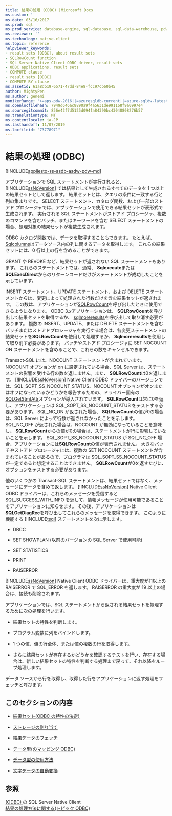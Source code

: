 ```yaml
---
title: 結果の処理 (ODBC) |Microsoft Docs
ms.custom: ''
ms.date: 03/16/2017
ms.prod: sql
ms.prod_service: database-engine, sql-database, sql-data-warehouse, pdw
ms.reviewer: ''
ms.technology: native-client
ms.topic: reference
helpviewer_keywords:
- result sets [ODBC], about result sets
- SQLRowCount function
- SQL Server Native Client ODBC driver, result sets
- ODBC applications, result sets
- COMPUTE clause
- result sets [ODBC]
- COMPUTE BY clause
ms.assetid: 61a8db19-6571-47dd-84e8-fcc97cb60b45
author: MightyPen
ms.author: genemi
monikerRange: '>=aps-pdw-2016||=azuresqldb-current||=azure-sqldw-latest||>=sql-server-2016||=sqlallproducts-allversions||>=sql-server-linux-2017||=azuresqldb-mi-current'
ms.openlocfilehash: 7949d646ac8890a9f4a5631de991168f9a0997e4
ms.sourcegitcommit: 856e42f7d5125d094fa84390bc43048808276b57
ms.translationtype: MT
ms.contentlocale: ja-JP
ms.lasthandoff: 11/07/2019
ms.locfileid: "73778971"
---
```

# <a name="processing-results-odbc"></a>結果の処理 (ODBC)
[!INCLUDE[appliesto-ss-asdb-asdw-pdw-md](../../includes/appliesto-ss-asdb-asdw-pdw-md.md)]

  アプリケーションで SQL ステートメントが実行されると、[!INCLUDE[ssNoVersion](../../includes/ssnoversion-md.md)] では結果として生成されるすべてのデータを 1 つ以上の結果セットとして返します。 結果セットとは、クエリの条件に一致する行と列の集まりです。 SELECT ステートメント、カタログ関数、および一部のストアド プロシージャでは、アプリケーションで使用できる結果セットが表形式で生成されます。 実行される SQL ステートメントがストアド プロシージャ、複数のコマンドを含むバッチ、またはキーワードを含む SELECT ステートメントの場合、処理対象の結果セットが複数生成されます。  
  
 ODBC カタログ関数では、データを取得することもできます。 たとえば、 [Sqlcolumns](../../relational-databases/native-client-odbc-api/sqlcolumns.md)はデータソース内の列に関するデータを取得します。 これらの結果セットには、0 行以上の行を含めることができます。  
  
 GRANT や REVOKE など、結果セットが返されない SQL ステートメントもあります。 これらのステートメントでは、通常、 **Sqlexecute**または**SQLExecDirect**からのリターンコードだけがステートメントが成功したことを示しています。  
  
 INSERT ステートメント、UPDATE ステートメント、および DELETE ステートメントからは、変更によって処理された行数だけを含む結果セットが返されます。 この数は、アプリケーションが[SQLRowCount](../../relational-databases/native-client-odbc-api/sqlrowcount.md)を呼び出したときに使用できるようになります。 ODBC 3.*x*アプリケーションは、 **SQLRowCount**を呼び出して結果セットを取得するか、 [sqlmoreresults](../../relational-databases/native-client-odbc-api/sqlmoreresults.md)を呼び出して取り消す必要があります。 複数の INSERT、UPDATE、または DELETE ステートメントを含むバッチまたはストアドプロシージャを実行する場合は、各変更ステートメントの結果セットを**SQLRowCount**を使用して処理するか、 **Sqlmoreresults**を使用して取り消す必要があります。 バッチやストアド プロシージャに SET NOCOUNT ON ステートメントを含めることで、これらの数をキャンセルできます。  
  
 Transact-SQL には、NOCOUNT ステートメントが含まれています。 NOCOUNT オプションが on に設定されている場合、SQL Server は、ステートメントの影響を受ける行の数を返しません。また、 **SQLRowCount**は0を返します。 [!INCLUDE[ssNoVersion](../../includes/ssnoversion-md.md)] Native Client ODBC ドライバーのバージョンでは、SQL_SOPT_SS_NOCOUNT_STATUS、NOCOUNT オプションがオンまたはオフになっているかどうかを報告するための、ドライバー固有の[SQLGetStmtAttr](../../relational-databases/native-client-odbc-api/sqlgetstmtattr.md)オプションが導入されています。 **SQLRowCount**は常に0を返し、アプリケーションは SQL_SOPT_SS_NOCOUNT_STATUS をテストする必要があります。 SQL_NC_ON が返された場合、 **SQLRowCount**の値が0の場合は、SQL Server によって行数が返されなかったことを示します。 SQL_NC_OFF が返された場合は、NOCOUNT が無効になっていることを意味し、 **SQLRowCount**からの値が0の場合は、ステートメントが行に影響していないことを示します。 SQL_SOPT_SS_NOCOUNT_STATUS が SQL_NC_OFF 場合、アプリケーションには**SQLRowCount**の値が表示されません。 大きなバッチやストアド プロシージャには、複数の SET NOCOUNT ステートメントが含まれていることがあるので、プログラマは SQL_SOPT_SS_NOCOUNT_STATUS が一定であると想定することはできません。 **SQLRowCount**が0を返すたびに、オプションをテストする必要があります。  
  
 他のいくつかの Transact-SQL ステートメントは、結果セットではなく、メッセージにデータを含めて返します。 [!INCLUDE[ssNoVersion](../../includes/ssnoversion-md.md)] Native Client ODBC ドライバーは、これらのメッセージを受信すると SQL_SUCCESS_WITH_INFO を返して、情報メッセージが使用可能であることをアプリケーションに知らせます。 その後、アプリケーションは**SQLGetDiagRec**を呼び出してこれらのメッセージを取得できます。 このように機能する [!INCLUDE[tsql](../../includes/tsql-md.md)] ステートメントを次に示します。  
  
-   DBCC  
  
-   SET SHOWPLAN (以前のバージョンの SQL Server で使用可能)  
  
-   SET STATISTICS  
  
-   PRINT  
  
-   RAISERROR  
  
 [!INCLUDE[ssNoVersion](../../includes/ssnoversion-md.md)] Native Client ODBC ドライバーは、重大度が11以上の RAISERROR で SQL_ERROR を返します。 RAISERROR の重大度が 19 以上の場合は、接続も削除されます。  
  
 アプリケーションでは、SQL ステートメントから返される結果セットを処理するために次の処理を行います。  
  
-   結果セットの特性を判断します。  
  
-   プログラム変数に列をバインドします。  
  
-   1 つの値、値の行全体、または値の複数の行を取得します。  
  
-   さらに結果セットが存在するかどうかを確認するテストを行い、存在する場合は、新しい結果セットの特性を判断する処理まで戻って、それ以降をループ処理します。  
  
 データ ソースから行を取得し、取得した行をアプリケーションに返す処理をフェッチと呼びます。  
  
## <a name="in-this-section"></a>このセクションの内容  
  
-   [結果セット&#40;ODBC の特性の決定&#41;](../../relational-databases/native-client-odbc-results/determining-the-characteristics-of-a-result-set-odbc.md)  
  
-   [ストレージの割り当て](../../relational-databases/native-client-odbc-results/assigning-storage.md)  
  
-   [結果データのフェッチ](../../relational-databases/native-client-odbc-results/fetching-result-data.md)  
  
-   [データ型&#40;のマッピング ODBC&#41;](../../relational-databases/native-client-odbc-results/mapping-data-types-odbc.md)  
  
-   [データ型の使用方法](../../relational-databases/native-client-odbc-results/data-type-usage.md)  
  
-   [文字データの自動変換](../../relational-databases/native-client-odbc-results/autotranslation-of-character-data.md)  
  
## <a name="see-also"></a>参照  
 [ &#40;ODBC&#41; ](../../relational-databases/native-client/odbc/sql-server-native-client-odbc.md)  の SQL Server Native Client  
 [結果の処理方法に関する&#40;トピック ODBC&#41;](https://msdn.microsoft.com/library/772d9064-c91d-4cac-8b60-fcc16bf76e10)  
  
  
